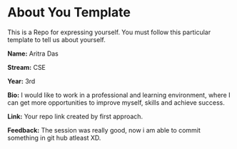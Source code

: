 # About You Template

This is a Repo for expressing yourself. You must follow this particular template to tell us about yourself.

**Name:** Aritra Das

**Stream:** CSE

**Year:** 3rd

**Bio:** I would like to work in a professional and learning environment, where I can get more opportunities to improve myself, skills and achieve success.

**Link:** Your repo link created by first approach.

**Feedback:** The session was really good, now i am able to commit something in git hub atleast XD.